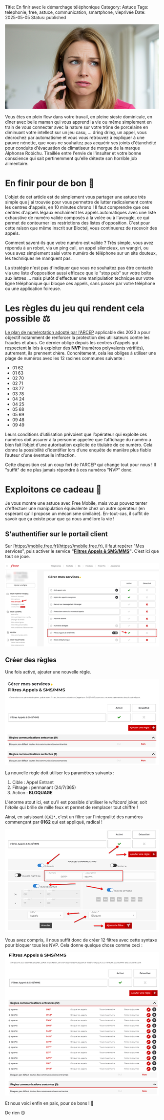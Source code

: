 Title: En finir avec le démarchage téléphonique
Category: Astuce
Tags: telephonie, free, astuce, communication, smartphone, vieprivée
Date: 2025-05-05
Status: published

![demarchage_telephonique_001](../../assets/demarchage_telephonique_001.png)

Vous êtes en plein flow dans votre travail, en pleine sieste dominicale, en dîner avec belle maman qui vous apprend la vie ou même simplement en train de vous connecter avec la nature sur votre trône de porcelaine en diminuant votre intellect sur un jeu casu, ... dring dring, un appel, vous décrochez par automatisme et vous vous retrouvez à expliquer à une pauvre nénette, que vous ne souhaitez pas acquérir ses joints d'étanchéité pour conduits d'évacuation de climatiseur de morgue de la marque Alphonse Robichu. Tiraillée entre l'envie de l'insulter et votre bonne conscience qui sait pertinemment qu'elle déteste son horrible job alimentaire.

# En finir pour de bon 😤

L'objet de cet article est de simplement vous partager une astuce très simple que j'ai trouvée pour vous permettre de lutter radicalement contre les centres d'appels, en 10 minutes chrono !
Il faut comprendre que ces centres d'appels légaux enchaînent les appels automatiques avec une liste exhaustive de numéro valide composés à la volée ou à l'aveugle, ce qui permet de contourner les restrictions des listes d'opposition. C'est pour cette raison que même inscrit sur Bloctel, vous continuerez de recevoir des appels.

Comment savent-ils que votre numéro est valide ? Très simple, vous avez répondu à un robot, via un ping call, un appel silencieux, un wangiri, ou vous avez simplement saisi votre numéro de téléphone sur un site douteux, les techniques ne manquent pas.

La stratégie n'est pas d'indiquer que vous ne souhaitez pas être contacté via une liste d'opposition aussi efficace que le "stop pub" sur votre boîte aux lettres ... mais plutôt d'effectuer une manipulation technique sur votre ligne téléphonique qui bloque ces appels, sans passer par votre téléphone ou une application foireuse.

# Les règles du jeu qui rendent cela possible ⚖️
[Le plan de numérotation adopté par l’ARCEP](https://www.arcep.fr/mes-demarches-et-services/entreprises/fiches-pratiques/plan-numerotation-professionnels.html) applicable dès 2023 a pour objectif notamment de renforcer la protection des utilisateurs contre les fraudes et abus. Ce dernier oblige depuis les centres d'appels qui respectent la lois à exploiter des **NVP** (numéros polyvalents vérifiés), autrement, ils prennent chère. Concrétement, cela les obliges à utiliser une plage de numéros avec les 12 racines communes suivante :

* 01 62
* 01 63
* 02 70
* 02 71
* 03 77
* 03 78
* 04 24
* 04 25
* 05 68
* 05 69
* 09 48
* 09 49

Leurs conditions d’utilisation prévoient que l’opérateur qui exploite ces numéros doit assurer à la personne appelée que l’affichage du numéro a bien fait l’objet d’une autorisation explicite de titulaire de ce numéro. Cela donne la possibilité d’identifier lors d’une enquête de manière plus fiable l’auteur d’une éventuelle infraction.

Cette disposition est un coup fort de l'ARCEP qui change tout pour nous ! Il "suffit" de ne plus jamais répondre à ces numéros "NVP" donc.

# Exploitons ce cadeau 🎁
Je vous montre une astuce avec Free Mobile, mais vous pouvez tenter d'effectuer une manipulation équivalente chez un autre opérateur (en espérant qu'il propose un mécanisme similaire). En-tout-cas, il suffit de savoir que ça existe pour que ça nous améliore la vie !

## S'authentifier sur le portail client
Sur [https://mobile.free.fr](https://mobile.free.fr), il faut repérer "Mes services", puis activer le service **"[Filtres Appels & SMS/MMS](https://mobile.free.fr/account/mes-services/filtres)"**. C’est ici que tout se joue.

![demarchage_telephonique_002](../../assets/demarchage_telephonique_002.png)

## Créer des règles
Une fois activé, ajouter une nouvelle règle.

![demarchage_telephonique_003](../../assets/demarchage_telephonique_003.png)

La nouvelle règle doit utiliser les paramètres suivants :

1. Cible : Appel Entrant
2. Filtrage : permanant (24/7/365)
3. Action : **BLOQUAGE**

L'énorme atout ici, est qu'il est possible d'utiliser le *wildcard* joker, soit l'*étoile* qui brille de mille feux et permet de remplacer tout chiffre !

Ainsi, en saisissant ``0162*``, c'est un filtre sur l'integralité des numéros commençant par **0162** qui est appliqué, radical !

![demarchage_telephonique_004](../../assets/demarchage_telephonique_004.png)

Vous avez compris, il nous suffit donc de créer 12 filtres avec cette syntaxe pour bloquer tous les NVP. Cela donne quelque chose comme ceci :

![demarchage_telephonique_005](../../assets/demarchage_telephonique_005.png)

Et nous voici enfin en paix, pour de bons ! 🤗

De rien 😙